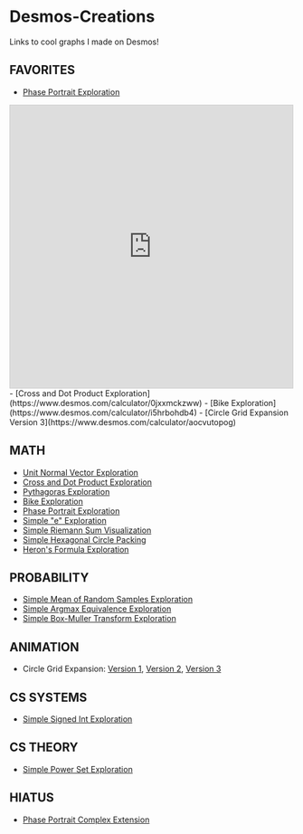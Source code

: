 # Desmos-Creations  
Links to cool graphs I made on Desmos!  
  
## FAVORITES  
- [Phase Portrait Exploration](https://www.desmos.com/calculator/lilwyec9wp)  
<iframe src="https://www.desmos.com/calculator/3ugfe9sjqo?embed" width="500" height="500" style="border: 1px solid #ccc" frameborder=0></iframe>
- [Cross and Dot Product Exploration](https://www.desmos.com/calculator/0jxxmckzww)  
- [Bike Exploration](https://www.desmos.com/calculator/i5hrbohdb4)  
- [Circle Grid Expansion Version 3](https://www.desmos.com/calculator/aocvutopog)  
  
## MATH  
- [Unit Normal Vector Exploration](https://www.desmos.com/calculator/ubv6dhluy0)  
- [Cross and Dot Product Exploration](https://www.desmos.com/calculator/0jxxmckzww)  
- [Pythagoras Exploration](https://www.desmos.com/calculator/7jucjkfmef)  
- [Bike Exploration](https://www.desmos.com/calculator/i5hrbohdb4)  
- [Phase Portrait Exploration](https://www.desmos.com/calculator/lilwyec9wp)  
- [Simple "e" Exploration](https://www.desmos.com/calculator/tvbcbumn0j)  
- [Simple Riemann Sum Visualization](https://www.desmos.com/calculator/u8jqycw1vv)  
- [Simple Hexagonal Circle Packing](https://www.desmos.com/calculator/rbq7calt8a)  
- [Heron's Formula Exploration](https://www.desmos.com/calculator/ixpf2n5amu)  
  
## PROBABILITY  
- [Simple Mean of Random Samples Exploration](https://www.desmos.com/calculator/mo2yjpppiw)  
- [Simple Argmax Equivalence Exploration](https://www.desmos.com/calculator/7kkmkfzlpv)  
- [Simple Box-Muller Transform Exploration](https://www.desmos.com/calculator/55pmlso9x1)  
  
  
## ANIMATION  
- Circle Grid Expansion: [Version 1](https://www.desmos.com/calculator/l7csjqvyzo), [Version 2](https://www.desmos.com/calculator/6mzfubbit8), [Version 3](https://www.desmos.com/calculator/aocvutopog)  
  
  
## CS SYSTEMS  
- [Simple Signed Int Exploration](https://www.desmos.com/calculator/ezqvdrknyf)  
  
## CS THEORY  
- [Simple Power Set Exploration](https://www.desmos.com/calculator/iqnxwlj19n)  
  
## HIATUS  
- [Phase Portrait Complex Extension](https://www.desmos.com/calculator/uohfhtc2iz)  
  
